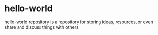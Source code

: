# hello-world
hello-world repository is a repository for storing ideas, resources, or even share and discuss things with others.
